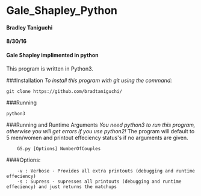 # Gale_Shapley_Python
#### Bradley Taniguchi
#### 8/30/16
#### Gale Shapley implimented in python

This program is written in Python3.

###Installation
*To install this program with git using the command:*

```shell
git clone https://github.com/bradtaniguchi/
```

###Running


```shell
python3 
```

###Running and Runtime Arguments
*You need python3 to run this program, otherwise you will get errors if you use python2!*
The program will default to 5 men/women and printout effeciency status's if no arguments are given.
```shell
    GS.py [Options] NumberOfCouples
```
####Options:
```shell
    -v : Verbose - Provides all extra printouts (debugging and runtime effeciency)
    -s : Supress - supresses all printouts (debugging and runtime effeciency) and just returns the matchups
```

